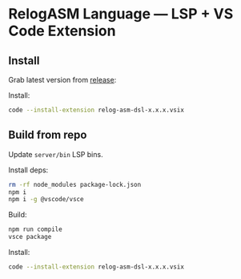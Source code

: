 # RelogASM Language — LSP + VS Code Extension

## Install

Grab latest version from [release](https://github.com/relogrun/relog-asm-vscode/releases/latest):

Install:
  
```bash
code --install-extension relog-asm-dsl-x.x.x.vsix
```

## Build from repo

Update `server/bin` LSP bins.

Install deps:

```bash
rm -rf node_modules package-lock.json
npm i
npm i -g @vscode/vsce
```

Build:

```bash
npm run compile  
vsce package     
```

Install:

```bash
code --install-extension relog-asm-dsl-x.x.x.vsix
```
